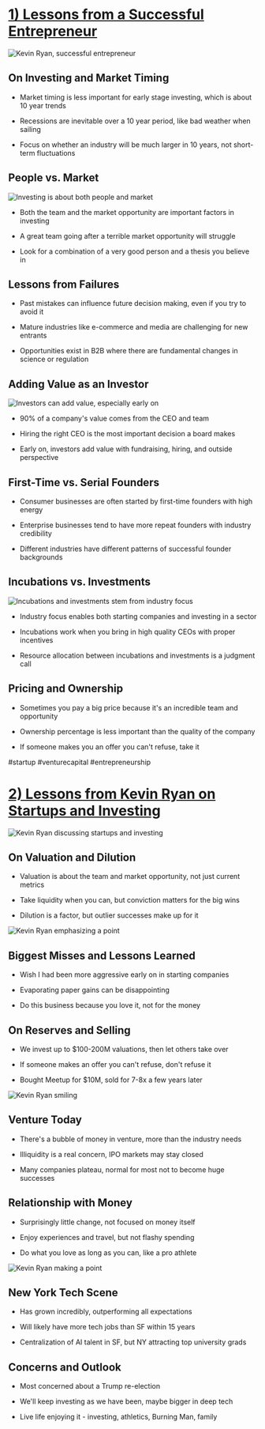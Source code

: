 
# [1) Lessons from a Successful Entrepreneur](https://www.youtube.com/watch?v=RKRJ3-PT3jA&t=0s)


![Kevin Ryan, successful entrepreneur](image1.png)



## On Investing and Market Timing



- Market timing is less important for early stage investing, which is about 10 year trends

- Recessions are inevitable over a 10 year period, like bad weather when sailing

- Focus on whether an industry will be much larger in 10 years, not short-term fluctuations



## People vs. Market



![Investing is about both people and market](image2.png)



- Both the team and the market opportunity are important factors in investing

- A great team going after a terrible market opportunity will struggle

- Look for a combination of a very good person and a thesis you believe in



## Lessons from Failures



- Past mistakes can influence future decision making, even if you try to avoid it

- Mature industries like e-commerce and media are challenging for new entrants

- Opportunities exist in B2B where there are fundamental changes in science or regulation



## Adding Value as an Investor



![Investors can add value, especially early on](image3.png)



- 90% of a company's value comes from the CEO and team

- Hiring the right CEO is the most important decision a board makes

- Early on, investors add value with fundraising, hiring, and outside perspective



## First-Time vs. Serial Founders



- Consumer businesses are often started by first-time founders with high energy

- Enterprise businesses tend to have more repeat founders with industry credibility

- Different industries have different patterns of successful founder backgrounds



## Incubations vs. Investments



![Incubations and investments stem from industry focus](image4.png)



- Industry focus enables both starting companies and investing in a sector

- Incubations work when you bring in high quality CEOs with proper incentives

- Resource allocation between incubations and investments is a judgment call



## Pricing and Ownership



- Sometimes you pay a big price because it's an incredible team and opportunity

- Ownership percentage is less important than the quality of the company

- If someone makes you an offer you can't refuse, take it



#startup #venturecapital #entrepreneurship
# [2) Lessons from Kevin Ryan on Startups and Investing](https://www.youtube.com/watch?v=RKRJ3-PT3jA&t=2400s)


![Kevin Ryan discussing startups and investing](image1.png)



## On Valuation and Dilution



- Valuation is about the team and market opportunity, not just current metrics

- Take liquidity when you can, but conviction matters for the big wins

- Dilution is a factor, but outlier successes make up for it



![Kevin Ryan emphasizing a point](image2.png)



## Biggest Misses and Lessons Learned



- Wish I had been more aggressive early on in starting companies

- Evaporating paper gains can be disappointing 

- Do this business because you love it, not for the money



## On Reserves and Selling



- We invest up to $100-200M valuations, then let others take over

- If someone makes an offer you can't refuse, don't refuse it

- Bought Meetup for $10M, sold for 7-8x a few years later



![Kevin Ryan smiling](image3.png)



## Venture Today



- There's a bubble of money in venture, more than the industry needs

- Illiquidity is a real concern, IPO markets may stay closed

- Many companies plateau, normal for most not to become huge successes



## Relationship with Money



- Surprisingly little change, not focused on money itself

- Enjoy experiences and travel, but not flashy spending

- Do what you love as long as you can, like a pro athlete



![Kevin Ryan making a point](image4.png)



## New York Tech Scene



- Has grown incredibly, outperforming all expectations 

- Will likely have more tech jobs than SF within 15 years

- Centralization of AI talent in SF, but NY attracting top university grads



## Concerns and Outlook



- Most concerned about a Trump re-election

- We'll keep investing as we have been, maybe bigger in deep tech

- Live life enjoying it - investing, athletics, Burning Man, family